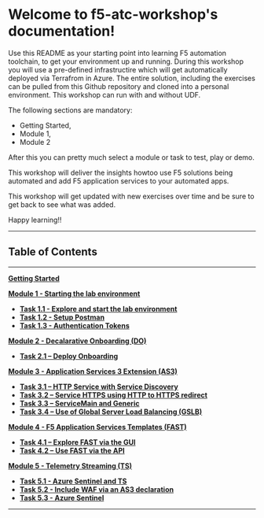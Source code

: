 
# Welcome to f5-atc-workshop's documentation!

Use this README as your starting point into learning F5 automation toolchain, to get your environment up and running. During this workshop you will use a pre-defined infrastructire which will get automatically deployed via Terrafrom in Azure. The entire solution, including the exercises can be pulled from this Github repository and cloned into a personal environment. This workshop can run with and without UDF.

The following sections are mandatory: 
- Getting Started,
- Module 1, 
- Module 2 

After this you can pretty much select a module or task to test, play or demo.

This workshop will deliver the insights howtoo use F5 solutions being automated and add F5 application services to your automated apps.

This workshop will get updated with new exercises over time and be sure to get back to see what was added.

Happy learning!!

**********************************
## Table of Contents
**********************************

**[Getting Started](docs/Getting_Started.md)**

**[Module 1 - Starting the lab environment](docs/module_1/module1.md)**

 * **[Task 1.1 - Explore and start the lab environment](docs/module_1/task1_1.md)**
 * **[Task 1.2 - Setup Postman](docs/module_1/task1_2.md)**
 * **[Task 1.3 - Authentication Tokens](docs/module_1/task1_2.md)**

**[Module 2 - Decalarative Onboarding (DO)](docs/module_2/module2.md)**

 * **[Task 2.1 – Deploy Onboarding](docs/module_2/task2_1.md)**

**[Module 3 - Application Services 3 Extension (AS3)](docs/module_3/module3.md)**

 * **[Task 3.1 – HTTP Service with Service Discovery](docs/module_3/task3_1.md)**
 * **[Task 3.2 – Service HTTPS using HTTP to HTTPS redirect](docs/module_3/task3_2.md)**
 * **[Task 3.3 – ServiceMain and Generic](docs/module_3/task3_3.md)**
 * **[Task 3.4 – Use of Global Server Load Balancing (GSLB)](docs/module_3/task3_4.md)**

**[Module 4 - F5 Application Services Templates (FAST)](docs/module_4/module4.md)**

 * **[Task 4.1 – Explore FAST via the GUI](docs/module_4/task4_1.md)**
 * **[Task 4.2 – Use FAST via the API](docs/module_4/task4_2.md)**

**[Module 5 - Telemetry Streaming (TS)](docs/module_5/module5.md)**

 * **[Task 5.1 - Azure Sentinel and TS](docs/module_5/task5_1.md)**
 * **[Task 5.2 - Include WAF via an AS3 declaration](docs/module_5/task5_2.md)**
 * **[Task 5.3 - Azure Sentinel](docs/module_5/task5_3.md)**

**********************************
